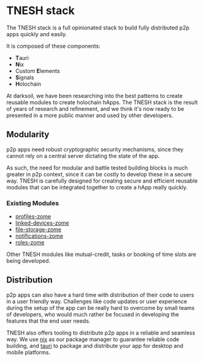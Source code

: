 # TNESH stack

The TNESH stack is a full opinionated stack to build fully distributed p2p apps quickly and easily.

It is composed of these components: 

- **T**auri
- **N**ix
- Custom **E**lements
- **S**ignals
- **H**olochain

At darksoil, we have been researching into the best patterns to create reusable modules to create holochain hApps. The TNESH stack is the result of years of research and refinement, and we think it's now ready to be presented in a more public manner and used by other developers.

## Modularity

p2p apps need robust cryptographic security mechanisms, since they cannot rely on a central server dictating the state of the app.

As such, the need for modular and battle tested building blocks is much greater in p2p context, since it can be costly to develop these in a secure way. TNESH is carefully designed for creating secure and efficient reusable modules that can be integrated together to create a hApp really quickly.


### Existing Modules

- [profiles-zome](https://darksoil.studio/profiles-zome)
- [linked-devices-zome](https://darksoil.studio/linked-devices-zome)
- [file-storage-zome](https://darksoil.studio/file-storage)
- [notifications-zome](https://darksoil.studio/notifications-zome)
- [roles-zome](https://darksoil.studio/roles-zome)

Other TNESH modules like mutual-credit, tasks or booking of time slots are being developed.


## Distribution

p2p apps can also have a hard time with distribution of their code to users in a user friendly way. Challenges like code updates or user experience during the setup of the app can be really hard to overcome by small teams of developers, who would much rather be focused in developing the features that the end user needs.

TNESH also offers tooling to distribute p2p apps in a reliable and seamless way. We use [nix](https://nixos.org/) as our package manager to guarantee reliable code building, and [tauri](https://tauri.apps) to package and distribute your app for desktop and mobile platforms.

